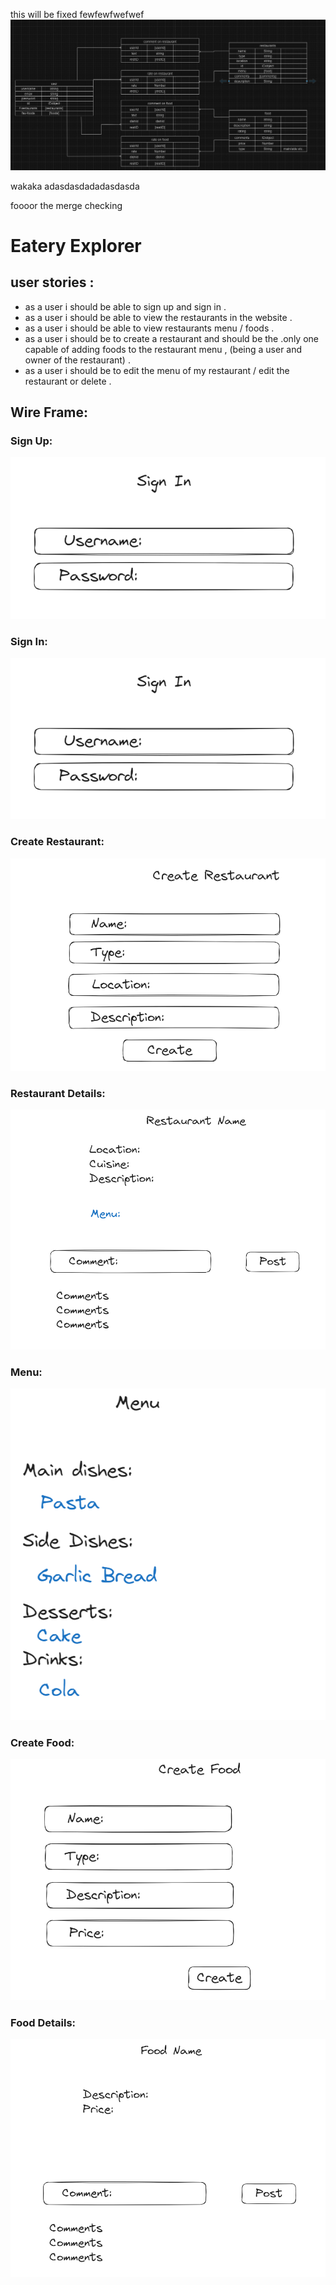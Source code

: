 this will be fixed 
fewfewfwefwef
![alt text](image-1.png)

wakaka
adasdasdadadasdasda 

foooor the merge checking
# Eatery Explorer

## user stories :

* as a user i should be able to sign up and sign in .
* as a user i should be able to view the restaurants in the website .
* as a user i should be able to view restaurants menu / foods .
* as a user i should be to create a restaurant and should be the .only one capable of adding foods to the restaurant menu , (being a user and owner of the restaurant) .
* as a user i should be to edit the menu of my restaurant / edit the restaurant or delete .

## Wire Frame: 
### Sign Up:
![alt text](image-2.png)
### Sign In:
![alt text](image-3.png)
### Create Restaurant:
![alt text](image-4.png)
### Restaurant Details:
![alt text](image-6.png)
### Menu:
![alt text](image-8.png)
### Create Food:
![alt text](image-5.png)
### Food Details:
![alt text](image-7.png)

